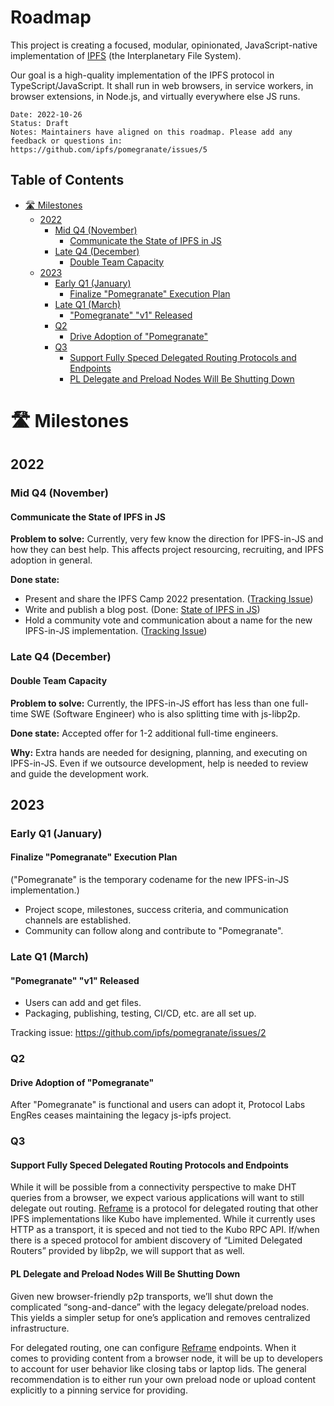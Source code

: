 # Roadmap <!-- omit in toc -->

This project is creating a focused, modular, opinionated, JavaScript-native implementation of [IPFS](https://ipfs.tech/) (the Interplanetary File System).

Our goal is a high-quality implementation of the IPFS protocol in TypeScript/JavaScript. It shall run in web browsers, in service workers, in browser extensions, in Node.js, and virtually everywhere else JS runs.

```
Date: 2022-10-26
Status: Draft
Notes: Maintainers have aligned on this roadmap. Please add any feedback or questions in:
https://github.com/ipfs/pomegranate/issues/5
```

## Table of Contents <!-- omit in toc -->

- [🛣️ Milestones](#️-milestones)
  - [2022](#2022)
    - [Mid Q4 (November)](#mid-q4-november)
      - [Communicate the State of IPFS in JS](#communicate-the-state-of-ipfs-in-js)
    - [Late Q4 (December)](#late-q4-december)
      - [Double Team Capacity](#double-team-capacity)
  - [2023](#2023)
    - [Early Q1 (January)](#early-q1-january)
      - [Finalize "Pomegranate" Execution Plan](#finalize-pomegranate-execution-plan)
    - [Late Q1 (March)](#late-q1-march)
      - ["Pomegranate" "v1" Released](#pomegranate-v1-released)
    - [Q2](#q2)
      - [Drive Adoption of "Pomegranate"](#drive-adoption-of-pomegranate)
    - [Q3](#q3)
      - [Support Fully Speced Delegated Routing Protocols and Endpoints](#support-fully-speced-delegated-routing-protocols-and-endpoints)
      - [PL Delegate and Preload Nodes Will Be Shutting Down](#pl-delegate-and-preload-nodes-will-be-shutting-down)

# 🛣️ Milestones
## 2022

### Mid Q4 (November)

#### Communicate the State of IPFS in JS

**Problem to solve:** Currently, very few know the direction for IPFS-in-JS and how they can best help. This affects project resourcing, recruiting, and IPFS adoption in general.

**Done state:**
- Present and share the IPFS Camp 2022 presentation. ([Tracking Issue](https://github.com/ipfs/pomegranate/issues/7))
- Write and publish a blog post. (Done: [State of IPFS in JS](https://blog.ipfs.tech/state-of-ipfs-in-js/))
- Hold a community vote and communication about a name for the new IPFS-in-JS implementation. ([Tracking Issue](https://github.com/ipfs/pomegranate/issues/3))

### Late Q4 (December)

#### Double Team Capacity

**Problem to solve:** Currently, the IPFS-in-JS effort has less than one full-time SWE (Software Engineer) who is also splitting time with js-libp2p.

**Done state:** Accepted offer for 1-2 additional full-time engineers.

**Why:** Extra hands are needed for designing, planning, and executing on IPFS-in-JS. Even if we outsource development, help is needed to review and guide the development work.

## 2023

### Early Q1 (January)

#### Finalize "Pomegranate" Execution Plan

("Pomegranate" is the temporary codename for the new IPFS-in-JS implementation.)

- Project scope, milestones, success criteria, and communication channels are established.
- Community can follow along and contribute to "Pomegranate".

### Late Q1 (March)

#### "Pomegranate" "v1" Released

- Users can add and get files.
- Packaging, publishing, testing, CI/CD, etc. are all set up.

Tracking issue: https://github.com/ipfs/pomegranate/issues/2

### Q2

#### Drive Adoption of "Pomegranate"

After "Pomegranate" is functional and users can adopt it, Protocol Labs EngRes ceases maintaining the legacy js-ipfs project.

### Q3

#### Support Fully Speced Delegated Routing Protocols and Endpoints

While it will be possible from a connectivity perspective to make DHT queries from a browser, we expect various applications will want to still delegate out routing. [Reframe](https://blog.ipfs.tech/2022-09-02-introducing-reframe/) is a protocol for delegated routing that other IPFS implementations like Kubo have implemented. While it currently uses HTTP as a transport, it is speced and not tied to the Kubo RPC API. If/when there is a speced protocol for ambient discovery of “Limited Delegated Routers” provided by libp2p, we will support that as well.

#### PL Delegate and Preload Nodes Will Be Shutting Down

Given new browser-friendly p2p transports, we’ll shut down the complicated “song-and-dance” with the legacy delegate/preload nodes. This yields a simpler setup for one’s application and removes centralized infrastructure.

For delegated routing, one can configure [Reframe](https://blog.ipfs.tech/2022-09-02-introducing-reframe/) endpoints. When it comes to providing content from a browser node, it will be up to developers to account for user behavior like closing tabs or laptop lids. The general recommendation is to either run your own preload node or upload content explicitly to a pinning service for providing.
